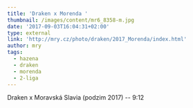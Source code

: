 ```yaml
---
title: 'Draken x Morenda '
thumbnail: /images/content/mr6_8358-m.jpg
date: '2017-09-03T16:04:31+02:00'
type: external
link: 'http://mry.cz/photo/draken/2017_Morenda/index.html'
author: mry
tags:
  - hazena
  - draken
  - morenda
  - 2-liga
---
```

Draken x Moravská Slavia (podzim 2017) -- 9:12
